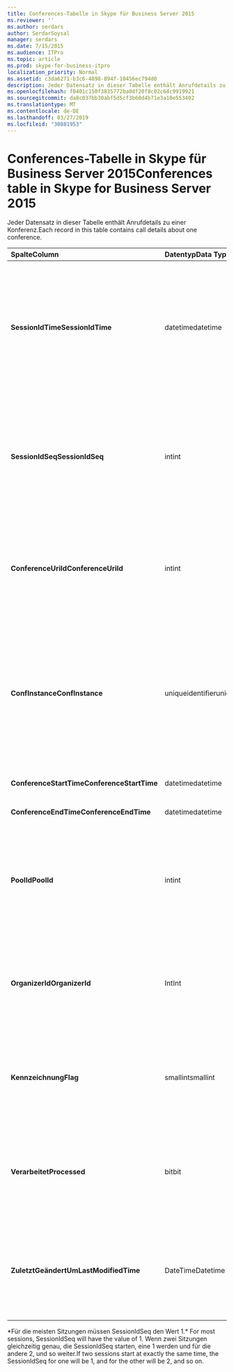 ```yaml
---
title: Conferences-Tabelle in Skype für Business Server 2015
ms.reviewer: ''
ms.author: serdars
author: SerdarSoysal
manager: serdars
ms.date: 7/15/2015
ms.audience: ITPro
ms.topic: article
ms.prod: skype-for-business-itpro
localization_priority: Normal
ms.assetid: c3da6271-b3c6-4898-894f-10456ec794d0
description: Jeder Datensatz in dieser Tabelle enthält Anrufdetails zu einer Konferenz.
ms.openlocfilehash: f0401c150f3835772ba0df20f8c02c64c9919921
ms.sourcegitcommit: da8c037bb30abf5d5cf3b60d4b71e3a10e553402
ms.translationtype: MT
ms.contentlocale: de-DE
ms.lasthandoff: 03/27/2019
ms.locfileid: "30881953"
---
```

# <a name="conferences-table-in-skype-for-business-server-2015"></a><span data-ttu-id="7d937-103">Conferences-Tabelle in Skype für Business Server 2015</span><span class="sxs-lookup"><span data-stu-id="7d937-103">Conferences table in Skype for Business Server 2015</span></span>
 
<span data-ttu-id="7d937-104">Jeder Datensatz in dieser Tabelle enthält Anrufdetails zu einer Konferenz.</span><span class="sxs-lookup"><span data-stu-id="7d937-104">Each record in this table contains call details about one conference.</span></span>
  
|<span data-ttu-id="7d937-105">**Spalte**</span><span class="sxs-lookup"><span data-stu-id="7d937-105">**Column**</span></span>|<span data-ttu-id="7d937-106">**Datentyp**</span><span class="sxs-lookup"><span data-stu-id="7d937-106">**Data Type**</span></span>|<span data-ttu-id="7d937-107">**Schlüssel/Index**</span><span class="sxs-lookup"><span data-stu-id="7d937-107">**Key/Index**</span></span>|<span data-ttu-id="7d937-108">**Details**</span><span class="sxs-lookup"><span data-stu-id="7d937-108">**Details**</span></span>|
|:-----|:-----|:-----|:-----|
|<span data-ttu-id="7d937-109">**SessionIdTime**</span><span class="sxs-lookup"><span data-stu-id="7d937-109">**SessionIdTime**</span></span> <br/> |<span data-ttu-id="7d937-110">datetime</span><span class="sxs-lookup"><span data-stu-id="7d937-110">datetime</span></span>  <br/> |<span data-ttu-id="7d937-111">Primary</span><span class="sxs-lookup"><span data-stu-id="7d937-111">Primary</span></span>  <br/> |<span data-ttu-id="7d937-112">Uhrzeit, zu die Konferenz Anforderung vom CDR-Agent gesammelt wurde.</span><span class="sxs-lookup"><span data-stu-id="7d937-112">Time that the conference request was captured by the CDR agent.</span></span> <span data-ttu-id="7d937-113">Nur als Primärschlüssel verwendet, um eine Instanz der Konferenz eindeutig zu identifizieren.</span><span class="sxs-lookup"><span data-stu-id="7d937-113">Used only as a primary key to uniquely identify a conference instance.</span></span>  <br/> |
|<span data-ttu-id="7d937-114">**SessionIdSeq**</span><span class="sxs-lookup"><span data-stu-id="7d937-114">**SessionIdSeq**</span></span> <br/> |<span data-ttu-id="7d937-115">int</span><span class="sxs-lookup"><span data-stu-id="7d937-115">int</span></span>  <br/> |<span data-ttu-id="7d937-116">Primary</span><span class="sxs-lookup"><span data-stu-id="7d937-116">Primary</span></span>  <br/> |<span data-ttu-id="7d937-117">ID-Nummer, um die Sitzung zu identifizieren.</span><span class="sxs-lookup"><span data-stu-id="7d937-117">ID number to identify the session.</span></span> <span data-ttu-id="7d937-118">In Verbindung mit **SessionIdTime** verwendet, um eine Instanz der Konferenz eindeutig zu identifizieren.</span><span class="sxs-lookup"><span data-stu-id="7d937-118">Used in conjunction with **SessionIdTime** to uniquely identify a conference instance.</span></span> * <br/> |
|<span data-ttu-id="7d937-119">**ConferenceUriId**</span><span class="sxs-lookup"><span data-stu-id="7d937-119">**ConferenceUriId**</span></span> <br/> |<span data-ttu-id="7d937-120">int</span><span class="sxs-lookup"><span data-stu-id="7d937-120">int</span></span>  <br/> |<span data-ttu-id="7d937-121">Ausländisch</span><span class="sxs-lookup"><span data-stu-id="7d937-121">Foreign</span></span>  <br/> |<span data-ttu-id="7d937-122">Konferenz-URI.</span><span class="sxs-lookup"><span data-stu-id="7d937-122">Conference URI.</span></span> <span data-ttu-id="7d937-123">[ConferenceUris-Tabelle in Skype für Business Server 2015](conferenceuris.md) Weitere Informationen finden Sie.</span><span class="sxs-lookup"><span data-stu-id="7d937-123">See the [ConferenceUris table in Skype for Business Server 2015](conferenceuris.md) for more information.</span></span> <br/> |
|<span data-ttu-id="7d937-124">**ConfInstance**</span><span class="sxs-lookup"><span data-stu-id="7d937-124">**ConfInstance**</span></span> <br/> |<span data-ttu-id="7d937-125">uniqueidentifier</span><span class="sxs-lookup"><span data-stu-id="7d937-125">uniqueidentifier</span></span>  <br/> | <br/> |<span data-ttu-id="7d937-126">Nützlich für wiederkehrende Konferenzen. Jede Instanz einer wiederkehrenden Konferenz hat die gleiche **ConferenceUri**, aber es muss eine andere **ConfInstance**.</span><span class="sxs-lookup"><span data-stu-id="7d937-126">Useful for recurring conferences; each instance of a recurring conference has the same **ConferenceUri**, but will have a different **ConfInstance**.</span></span> <br/> |
|<span data-ttu-id="7d937-127">**ConferenceStartTime**</span><span class="sxs-lookup"><span data-stu-id="7d937-127">**ConferenceStartTime**</span></span> <br/> |<span data-ttu-id="7d937-128">datetime</span><span class="sxs-lookup"><span data-stu-id="7d937-128">datetime</span></span>  <br/> | <br/> |<span data-ttu-id="7d937-129">Startzeitpunkt der Konferenz.</span><span class="sxs-lookup"><span data-stu-id="7d937-129">Conference start time.</span></span>  <br/> |
|<span data-ttu-id="7d937-130">**ConferenceEndTime**</span><span class="sxs-lookup"><span data-stu-id="7d937-130">**ConferenceEndTime**</span></span> <br/> |<span data-ttu-id="7d937-131">datetime</span><span class="sxs-lookup"><span data-stu-id="7d937-131">datetime</span></span>  <br/> | <br/> |<span data-ttu-id="7d937-132">Startzeitpunkt der Konferenz.</span><span class="sxs-lookup"><span data-stu-id="7d937-132">Conference start time.</span></span>  <br/> |
|<span data-ttu-id="7d937-133">**PoolId**</span><span class="sxs-lookup"><span data-stu-id="7d937-133">**PoolId**</span></span> <br/> |<span data-ttu-id="7d937-134">int</span><span class="sxs-lookup"><span data-stu-id="7d937-134">int</span></span>  <br/> |<span data-ttu-id="7d937-135">Ausländisch</span><span class="sxs-lookup"><span data-stu-id="7d937-135">Foreign</span></span>  <br/> |<span data-ttu-id="7d937-136">ID-Nummer, um den Pool zu identifizieren, in dem die Konferenz erfasst wurde.</span><span class="sxs-lookup"><span data-stu-id="7d937-136">ID number to identify the pool in which the conference was captured.</span></span> <span data-ttu-id="7d937-137">Finden Sie weitere Informationen der [Pools-Tabelle](pools.md) .</span><span class="sxs-lookup"><span data-stu-id="7d937-137">See the [Pools table](pools.md) for more information.</span></span> <br/> |
|<span data-ttu-id="7d937-138">**OrganizerId**</span><span class="sxs-lookup"><span data-stu-id="7d937-138">**OrganizerId**</span></span> <br/> |<span data-ttu-id="7d937-139">Int</span><span class="sxs-lookup"><span data-stu-id="7d937-139">Int</span></span>  <br/> |<span data-ttu-id="7d937-140">Ausländisch</span><span class="sxs-lookup"><span data-stu-id="7d937-140">Foreign</span></span>  <br/> |<span data-ttu-id="7d937-141">ID-Nummer zum Identifizieren des Organisators URI der Konferenz.</span><span class="sxs-lookup"><span data-stu-id="7d937-141">ID number to identify the organizer URI of this conference.</span></span> <span data-ttu-id="7d937-142">Finden Sie in der [Tabelle Benutzer](users.md) Weitere Informationen.</span><span class="sxs-lookup"><span data-stu-id="7d937-142">See the [Users table](users.md) for more information.</span></span> <br/> |
|<span data-ttu-id="7d937-143">**Kennzeichnung**</span><span class="sxs-lookup"><span data-stu-id="7d937-143">**Flag**</span></span> <br/> |<span data-ttu-id="7d937-144">smallint</span><span class="sxs-lookup"><span data-stu-id="7d937-144">smallint</span></span>  <br/> || <span data-ttu-id="7d937-145">Eine Bitmaske, die Konferenz Attribute enthält.</span><span class="sxs-lookup"><span data-stu-id="7d937-145">A bit mask that contains Conference Attributes.</span></span> <span data-ttu-id="7d937-146">Mögliche Werte:</span><span class="sxs-lookup"><span data-stu-id="7d937-146">Possible values are:</span></span> <br/>  <span data-ttu-id="7d937-147">0 x 01</span><span class="sxs-lookup"><span data-stu-id="7d937-147">0X01</span></span> <br/>  <span data-ttu-id="7d937-148">Synthetische</span><span class="sxs-lookup"><span data-stu-id="7d937-148">Synthetic</span></span> <br/>  <span data-ttu-id="7d937-149">Transaktion</span><span class="sxs-lookup"><span data-stu-id="7d937-149">Transaction</span></span> <br/> |
|<span data-ttu-id="7d937-150">**Verarbeitet**</span><span class="sxs-lookup"><span data-stu-id="7d937-150">**Processed**</span></span> <br/> |<span data-ttu-id="7d937-151">bit</span><span class="sxs-lookup"><span data-stu-id="7d937-151">bit</span></span>  <br/> ||<span data-ttu-id="7d937-152">Ein internes Feld vom Überwachungsdienst verwendet.</span><span class="sxs-lookup"><span data-stu-id="7d937-152">Internal field used by the Monitoring service.</span></span>  <br/> <span data-ttu-id="7d937-153">Dieses Feld wurde in Microsoft Lync Server 2013 eingeführt.</span><span class="sxs-lookup"><span data-stu-id="7d937-153">This field was introduced in Microsoft Lync Server 2013.</span></span>  <br/> |
|<span data-ttu-id="7d937-154">**ZuletztGeändertUm**</span><span class="sxs-lookup"><span data-stu-id="7d937-154">**LastModifiedTime**</span></span> <br/> |<span data-ttu-id="7d937-155">DateTime</span><span class="sxs-lookup"><span data-stu-id="7d937-155">Datetime</span></span>  <br/> ||<span data-ttu-id="7d937-156">Für die interne Verwendung durch den Überwachungsdienst.</span><span class="sxs-lookup"><span data-stu-id="7d937-156">For internal use by the Monitoring service.</span></span>  <br/> <span data-ttu-id="7d937-157">Dieses Feld wurde in Skype für Business Server 2015 eingeführt.</span><span class="sxs-lookup"><span data-stu-id="7d937-157">This field was introduced in Skype for Business Server 2015.</span></span>  <br/> |
   
<span data-ttu-id="7d937-158">\*Für die meisten Sitzungen müssen SessionIdSeq den Wert 1.</span><span class="sxs-lookup"><span data-stu-id="7d937-158">\* For most sessions, SessionIdSeq will have the value of 1.</span></span> <span data-ttu-id="7d937-159">Wenn zwei Sitzungen gleichzeitig genau, die SessionIdSeq starten, eine 1 werden und für die andere 2, und so weiter.</span><span class="sxs-lookup"><span data-stu-id="7d937-159">If two sessions start at exactly the same time, the SessionIdSeq for one will be 1, and for the other will be 2, and so on.</span></span>
  

